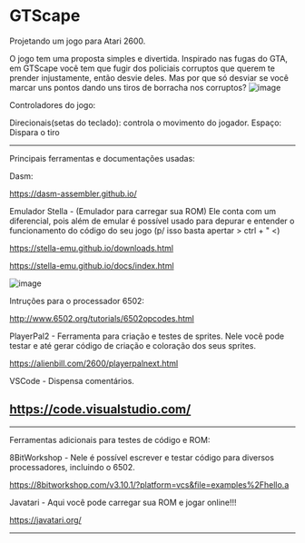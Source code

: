 # GTScape
Projetando um jogo para Atari 2600.

O jogo tem uma proposta simples e divertida. Inspirado nas fugas do 
GTA, em GTScape você tem que fugir dos policiais corruptos que querem
te prender injustamente, então desvie deles. Mas por que só desviar
se você marcar uns pontos dando uns tiros de borracha nos corruptos?
![image](https://github.com/kjohnm/rejoscape/assets/101677572/e2a30443-46c1-4d05-8e5f-3707f8490f88)

Controladores do jogo:

Direcionais(setas do teclado): controla o movimento do jogador.
Espaço: Dispara o tiro
 
--------------------------------------------------------------
Principais ferramentas e documentações usadas:

Dasm:

https://dasm-assembler.github.io/

Emulador Stella - (Emulador para carregar sua ROM)
Ele conta com um diferencial, pois além de emular é 
possível usado para depurar e entender o funcionamento
do código do seu jogo (p/ isso basta apertar > ctrl + " <)

https://stella-emu.github.io/downloads.html

https://stella-emu.github.io/docs/index.html

![image](https://github.com/kjohnm/rejoscape/assets/101677572/3e35e23a-bd5e-4cf1-8931-e70822b77b4f)


Intruções para o processador 6502:

http://www.6502.org/tutorials/6502opcodes.html

PlayerPal2 - Ferramenta para criação e testes de sprites.
Nele você pode testar e até gerar código de criação e coloração
dos seus sprites. 

https://alienbill.com/2600/playerpalnext.html

VSCode - Dispensa comentários.

https://code.visualstudio.com/
--------------------------------------------------------------

--------------------------------------------------------------
Ferramentas adicionais para testes de código e ROM:

8BitWorkshop - Nele é possível escrever e testar código para diversos
processadores, incluindo o 6502.

https://8bitworkshop.com/v3.10.1/?platform=vcs&file=examples%2Fhello.a


Javatari - Aqui você pode carregar sua ROM e jogar online!!!

https://javatari.org/

-------------------------------------------------------------


